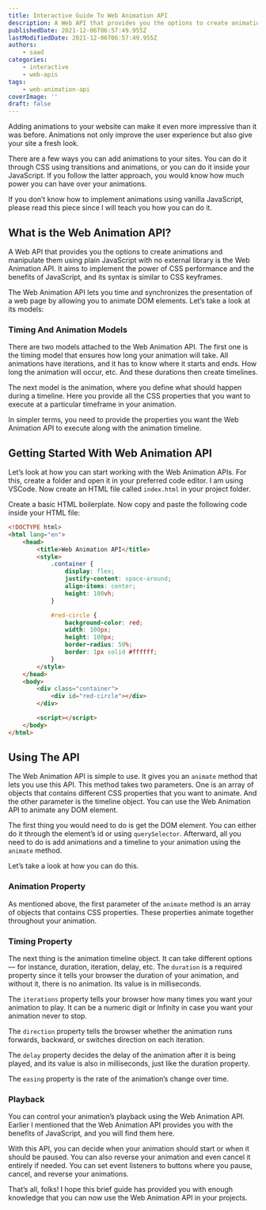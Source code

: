 ```yaml
---
title: Interactive Guide To Web Animation API
description: A Web API that provides you the options to create animations and manipulate them using plain JavaScript with no external library is the Web Animation API. In this piece, let's take a look at it and how you can use it in your websites.
publishedDate: 2021-12-06T06:57:49.955Z
lastModifiedDate: 2021-12-06T06:57:49.955Z
authors:
    - saad
categories:
    - interactive
    - web-apis
tags:
    - web-animation-api
coverImage: ''
draft: false
---
```


<Lead>

Adding animations to your website can make it even more impressive than it was before. Animations not only improve the user experience but also give your site a fresh look.

</Lead>

There are a few ways you can add animations to your sites. You can do it through CSS using transitions and animations, or you can do it inside your JavaScript. If you follow the latter approach, you would know how much power you can have over your animations.

If you don’t know how to implement animations using vanilla JavaScript, please read this piece since I will teach you how you can do it.

## What is the Web Animation API?

A Web API that provides you the options to create animations and manipulate them using plain JavaScript with no external library is the Web Animation API. It aims to implement the power of CSS performance and the benefits of JavaScript, and its syntax is similar to CSS keyframes.

The Web Animation API lets you time and synchronizes the presentation of a web page by allowing you to animate DOM elements. Let’s take a look at its models:

### Timing And Animation Models

There are two models attached to the Web Animation API. The first one is the timing model that ensures how long your animation will take. All animations have iterations, and it has to know where it starts and ends. How long the animation will occur, etc. And these durations then create timelines.

The next model is the animation, where you define what should happen during a timeline. Here you provide all the CSS properties that you want to execute at a particular timeframe in your animation.

In simpler terms, you need to provide the properties you want the Web Animation API to execute along with the animation timeline.

## Getting Started With Web Animation API

Let’s look at how you can start working with the Web Animation APIs. For this, create a folder and open it in your preferred code editor. I am using VSCode. Now create an HTML file called `index.html` in your project folder.

Create a basic HTML boilerplate. Now copy and paste the following code inside your HTML file:

```html
<!DOCTYPE html>
<html lang="en">
	<head>
		<title>Web Animation API</title>
		<style>
			.container {
				display: flex;
				justify-content: space-around;
				align-items: center;
				height: 100vh;
			}

			#red-circle {
				background-color: red;
				width: 100px;
				height: 100px;
				border-radius: 50%;
				border: 1px solid #ffffff;
			}
		</style>
	</head>
	<body>
		<div class="container">
			<div id="red-circle"></div>
		</div>

		<script></script>
	</body>
</html>
```

## Using The API

The Web Animation API is simple to use. It gives you an `animate` method that lets you use this API. This method takes two parameters. One is an array of objects that contains different CSS properties that you want to animate. And the other parameter is the timeline object. You can use the Web Animation API to animate any DOM element.

The first thing you would need to do is get the DOM element. You can either do it through the element’s id or using `querySelector`. Afterward, all you need to do is add animations and a timeline to your animation using the `animate` method.

Let’s take a look at how you can do this.

### Animation Property

As mentioned above, the first parameter of the `animate` method is an array of objects that contains CSS properties. These properties animate together throughout your animation.

<LearnWebAnimation showAnimation />

### Timing Property

The next thing is the animation timeline object. It can take different options — for instance, duration, iteration, delay, etc. The `duration` is a required property since it tells your browser the duration of your animation, and without it, there is no animation. Its value is in milliseconds.

The `iterations` property tells your browser how many times you want your animation to play. It can be a numeric digit or Infinity in case you want your animation never to stop.

The `direction` property tells the browser whether the animation runs forwards, backward, or switches direction on each iteration.

The `delay` property decides the delay of the animation after it is being played, and its value is also in milliseconds, just like the duration property.

The `easing` property is the rate of the animation’s change over time.

<LearnWebAnimation showTimeline />

### Playback

You can control your animation’s playback using the Web Animation API. Earlier I mentioned that the Web Animation API provides you with the benefits of JavaScript, and you will find them here.

With this API, you can decide when your animation should start or when it should be paused. You can also reverse your animation and even cancel it entirely if needed. You can set event listeners to buttons where you pause, cancel, and reverse your animations.

<LearnWebAnimation showPlayback />

That’s all, folks! I hope this brief guide has provided you with enough knowledge that you can now use the Web Animation API in your projects.
